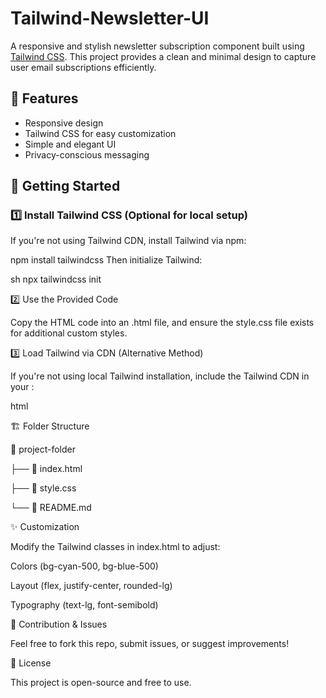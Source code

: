 # Tailwind-Newsletter-UI

A responsive and stylish newsletter subscription component built using [Tailwind CSS](https://tailwindcss.com/). This project provides a clean and minimal design to capture user email subscriptions efficiently.

## 🚀 Features

- Responsive design
- Tailwind CSS for easy customization
- Simple and elegant UI
- Privacy-conscious messaging

## 📌 Getting Started

### 1️⃣ Install Tailwind CSS (Optional for local setup)

If you're not using Tailwind CDN, install Tailwind via npm:

npm install tailwindcss
Then initialize Tailwind:

sh
npx tailwindcss init

2️⃣ Use the Provided Code

Copy the HTML code into an .html file, and ensure the style.css file exists for additional custom styles.

3️⃣ Load Tailwind via CDN (Alternative Method)

If you're not using local Tailwind installation, include the Tailwind CDN in your <head>:

html
<script src="https://cdn.tailwindcss.com"></script>

🏗️ Folder Structure

📁 project-folder

 ├── 📜 index.html
 
 ├── 📜 style.css
 
 └── 📜 README.md
 
✨ Customization

Modify the Tailwind classes in index.html to adjust:

Colors (bg-cyan-500, bg-blue-500)

Layout (flex, justify-center, rounded-lg)

Typography (text-lg, font-semibold)

📩 Contribution & Issues

Feel free to fork this repo, submit issues, or suggest improvements!

📝 License

This project is open-source and free to use.
